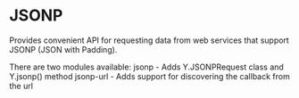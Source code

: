 JSONP
=====

Provides convenient API for requesting data from web services that support
JSONP (JSON with Padding).

There are two modules available:
    jsonp     - Adds Y.JSONPRequest class and Y.jsonp() method
    jsonp-url - Adds support for discovering the callback from the url

